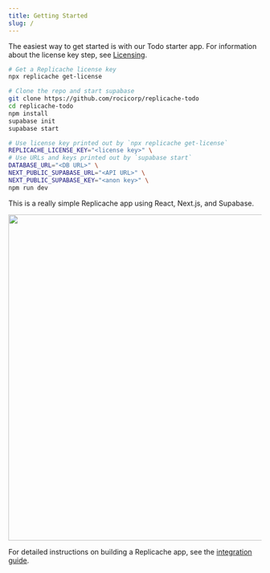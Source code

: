 ```yaml
---
title: Getting Started
slug: /
---
```


The easiest way to get started is with our Todo starter app. For information about
the license key step, see [Licensing](/licensing).

```bash
# Get a Replicache license key
npx replicache get-license

# Clone the repo and start supabase
git clone https://github.com/rocicorp/replicache-todo
cd replicache-todo
npm install
supabase init
supabase start

# Use license key printed out by `npx replicache get-license`
REPLICACHE_LICENSE_KEY="<license key>" \
# Use URLs and keys printed out by `supabase start`
DATABASE_URL="<DB URL>" \
NEXT_PUBLIC_SUPABASE_URL="<API URL>" \
NEXT_PUBLIC_SUPABASE_KEY="<anon key>" \
npm run dev
```

This is a really simple Replicache app using React, Next.js, and Supabase.

<p class="text--center">
  <img src="/img/setup/todo.webp" width="650"/>
</p>

For detailed instructions on building a Replicache app, see the [integration guide](/guide/intro).
